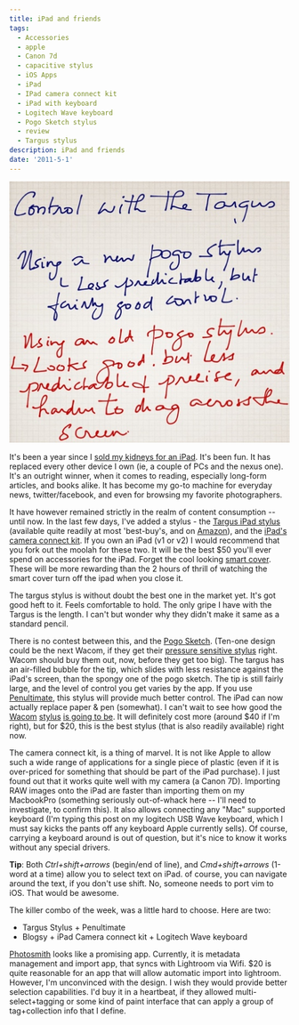 ```yaml
---
title: iPad and friends
tags:
  - Accessories
  - apple
  - Canon 7d
  - capacitive stylus
  - iOS Apps
  - iPad
  - IPad camera connect kit
  - iPad with keyboard
  - Logitech Wave keyboard
  - Pogo Sketch stylus
  - review
  - Targus stylus
description: iPad and friends
date: '2011-5-1'
---
```


[![20110501-112322.jpg](/images/20110501-112322.jpg)][0]

It's been a year since I [sold my kidneys for an iPad][1]. It's been fun. It has replaced every other device I own (ie, a couple of PCs and the nexus one). It's an outright winner, when it comes to reading, especially long-form articles, and books alike. It has become my go-to machine for everyday news, twitter/facebook, and even for browsing my favorite photographers.

It have however remained strictly in the realm of content consumption -- until now. In the last few days, I've added a stylus - the [Targus iPad stylus][2] (available quite readily at most 'best-buy's, and on [Amazon][2]), and the [iPad's camera connect kit][3]. If you own an iPad (v1 or v2) I would recommend that you fork out the moolah for these two. It will be the best $50 you'll ever spend on accessories for the iPad. Forget the cool looking [smart cover][4]. These will be more rewarding than the 2 hours of thrill of watching the smart cover turn off the ipad when you close it.

The targus stylus is without doubt the best one in the market yet. It's got good heft to it. Feels comfortable to hold. The only gripe I have with the Targus is the length. I can't but wonder why they didn't make it same as a standard pencil. 

There is no contest between this, and the [Pogo Sketch][5]. (Ten-one design could be the next Wacom, if they get their [][6][pressure sensitive stylus][6] right. Wacom should buy them out, now, before they get too big). The targus has an air-filled bubble for the tip, which slides with less resistance against the iPad's screen, than the spongy one of the pogo sketch. The tip is still fairly large, and the level of control you get varies by the app. If you use [][7][Penultimate][7], this stylus will provide much better control. The iPad can now actually replace paper & pen (somewhat). I can't wait to see how good the [Wacom][8] [stylus][9] [is going to be][10]. It will definitely cost more (around $40 if I'm right), but for $20, this is the best stylus (that is also readily available) right now. 

The camera connect kit, is a thing of marvel. It is not like Apple to allow such a wide range of applications for a single piece of plastic (even if it is over-priced for something that should be part of the iPad purchase). I just found out that it works quite well with my camera (a Canon 7D). Importing RAW images onto the iPad are faster than importing them on my MacbookPro (something seriously out-of-whack here -- I'll need to investigate, to confirm this). It also allows connecting any "Mac" supported keyboard (I'm typing this post on my logitech USB Wave keyboard, which I must say kicks the pants off any keyboard Apple currently sells). Of course, carrying a keyboard around is out of question, but it's nice to know it works without any special drivers.

**Tip**: Both _Ctrl+shift+arrows_ (begin/end of line), and _Cmd+shift+arrows_ (1-word at a time) allow you to select text on iPad. of course, you can navigate around the text, if you don't use shift. No, someone needs to port vim to iOS. That would be awesome.

The killer combo of the week, was a little hard to choose. Here are two:

* Targus Stylus + Penultimate
* Blogsy + iPad Camera connect kit + Logitech Wave keyboard

[][11][Photosmith][11] looks like a promising app. Currently, it is metadata management and import app, that syncs with Lightroom via Wifi. $20 is quite reasonable for an app that will allow automatic import into lightroom. However, I'm unconvinced with the design. I wish they would provide better selection capabilities. I'd buy it in a heartbeat, if they allowed multi-select+tagging or some kind of paint interface that can apply a group of tag+collection info that I define.


[0]: http://blog.shiv.me/wp-content/uploads/2011/05/20110501-112322.jpg
[1]: http://blog.shiv.me/2010/05/29/icaved.html
[2]: http://www.amazon.com/gp/product/B003ZSHKIY/ref=as_li_ss_tl?ie=UTF8&tag=shivanand-20&linkCode=as2&camp=217145&creative=399349&creativeASIN=B003ZSHKIY
[3]: http://www.amazon.com/gp/product/B003K1EYM6/ref=as_li_ss_tl?ie=UTF8&tag=keepinintouch-20&linkCode=as2&camp=217145&creative=399353&creativeASIN=B003K1EYM6
[4]: http://store.apple.com/us/product/MC942?mco=MTM3NjE5ODE
[5]: http://tenonedesign.com/sketch.php
[6]: http://thetechjournal.com/electronics/tablet/pressure-sensitive-drawing-headed-to-ipad.xhtml
[7]: itms-apps://itunes.apple.com/ca/app/penultimate/id354098826?mt=8
[8]: http://www.wired.com/gadgetlab/2011/04/wacom-stylus-for-ipad-is-not-what-youre-hoping-for/
[9]: http://www.geeky-gadgets.com/wacom-ipad-stylus-looks-ugly-but-works-beautiful-18-04-2011/
[10]: http://reviews.cnet.com/8301-31747_7-20055024-243.html
[11]: http://blog.photosmithapp.com/